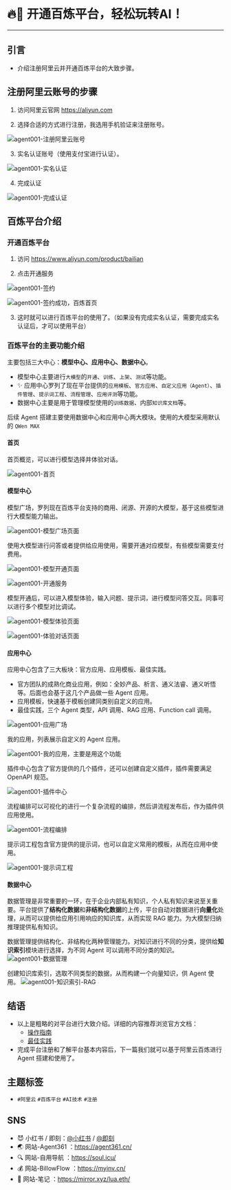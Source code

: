 # 🔥🚀 开通百炼平台，轻松玩转AI！
-----


## 引言
- 介绍注册阿里云并开通百炼平台的大致步骤。

## 注册阿里云账号的步骤
1. 访问阿里云官网 https://aliyun.com

2. 选择合适的方式进行注册，我选用手机验证来注册账号。

![agent001-注册阿里云账号](agent001-注册阿里云账号.png)

3. 实名认证账号（使用支付宝进行认证）。

![agent001-实名认证](agent001-实名认证.png)

4. 完成认证

![agent001-完成认证](agent001-完成认证.png)

## 百炼平台介绍
### 开通百炼平台

1. 访问 https://www.aliyun.com/product/bailian

2. 点击开通服务

![agent001-签约](agent001-签约.png)

![agent001-签约成功，百炼首页](agent001-签约成功，百炼首页.png)

3. 这时就可以进行百炼平台的使用了。（如果没有完成实名认证，需要完成实名认证后，才可以使用平台）


### 百炼平台的主要功能介绍
主要包括三大中心：**模型中心、应用中心、数据中心**。
- 模型中心主要进行`大模型`的`开通`、`训练`、`上架`、`测试`等功能。
- ✨ 应用中心罗列了现在平台提供的`应用模板`、`官方应用`、`自定义应用（Agent）`、`插件管理`、`提示词工程`、`流程管理`、`应用评测`等功能。
- 数据中心主要是用于管理模型使用的`训练数据`、内部`知识库文档`等。

后续 Agent 搭建主要使用数据中心和应用中心两大模块。使用的大模型采用默认的 `QWen MAX`

#### 首页
首页概览，可以进行模型选择并体验对话。

![agent001-首页](agent001-首页.png)

#### 模型中心
模型广场，罗列现在百炼平台支持的商用、闭源、开源的大模型，基于这些模型进行大模型能力输出。

![agent001-模型广场页面](agent001-模型广场页面.png)

使用大模型进行问答或者提供给应用使用，需要开通对应模型，有些模型需要支付费用。

![agent001-模型开通页面](agent001-模型开通页面.png)

![agent001-开通服务](agent001-开通服务.png)

模型开通后，可以进入模型体验，输入问题、提示词，进行模型问答交互。同事可以进行多个模型对比调试。

![agent001-模型体验页面](agent001-模型体验页面.png)

![agent001-体验对话页面](agent001-体验对话页面.png)

#### 应用中心
应用中心包含了三大板块：官方应用、应用模板、最佳实践。
- 官方团队的成熟化商业应用，例如：全妙产品、析言、通义法睿、通义听悟等。后面也会基于这几个产品做一些 Agent 应用。
- 应用模板，快速基于模板创建同类别自定义的应用。
- 最佳实践，三个 Agent 类型，API 调用、RAG 应用、Function call 调用。

![agent001-应用广场](agent001-应用广场.png)

我的应用，列表展示自定义的 Agent 应用。

![agent001-我的应用，主要是用这个功能](agent001-我的应用，主要是用这个功能.png)

插件中心包含了官方提供的几个插件，还可以创建自定义插件，插件需要满足 OpenAPI 规范。

![agent001-插件中心](agent001-插件中心.png)

流程编排可以可视化的进行一个复杂流程的编排，然后讲流程发布后，作为插件供应用使用。

![agent001-流程编排](agent001-流程编排.png)

提示词工程包含官方提供的提示词，也可以自定义常用的模板，从而在应用中使用。

![agent001-提示词工程](agent001-提示词工程.png)

#### 数据中心
数据管理是非常重要的一环，在于企业内部私有知识，个人私有知识来说至关重要。平台提供了**结构化数据**和**非结构化数据**的上传，平台自动对数据进行**向量化**处理，从而可以提供给应用引用响应的知识库，从而实现 RAG 能力。为大模型归纳推理提供私有知识。

数据管理提供结构化、非结构化两种管理能力。对知识进行不同的分类，提供给**知识索引**模块进行选择，为不同 Agent 可以调用不同分类的知识。
![agent001-数据管理](agent001-数据管理.png)

创建知识库索引，选取不同类型的数据，从而构建一个向量知识，供 Agent 使用。
![agent001-知识索引-RAG](agent001-知识索引-RAG.png)

## 结语
- 以上是粗略的对平台进行大致介绍。详细的内容推荐浏览官方文档：
  - [操作指南](https://help.aliyun.com/zh/model-studio/guide/)
  - [最佳实践](https://bailian.console.aliyun.com/?bestPractices=1#/best-practices)
- 完成平台注册和了解平台基本内容后，下一篇我们就可以基于阿里云百炼进行 Agent 搭建和使用了。

## 主题标签
- `#阿里云` `#百炼平台` `#AI技术` `#注册`


## SNS
- 😈 小红书 / 即刻：[@小红书](https://www.xiaohongshu.com/user/profile/66b1bed6000000001d030505) / [@即刻](https://web.okjike.com/u/CA333BB2-2304-4F1E-A2DD-B7BBE4A997B5)
- 🌏 网站-Agent361 ：https://agent361.cn/
- 🔍 网站-自用导航 ：https://soul.icu/
- 💰 网站-BillowFlow ：https://myinv.cn/
- 📓 网站-笔记 ：https://mirror.xyz/lua.eth/
